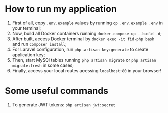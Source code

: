 # How to run my application

1. First of all, copy `.env.example` values by running `cp .env.example .env` in your terminal;
2. Now, build all Docker containers running `docker-compose up --build -d`;
3. After built, access Docker terminal by `docker exec -it fid-php bash` and run `composer install`;
4. For Laravel configuration, run `php artisan key:generate` to create application key;
5. Then, start MySQl tables running `php artisan migrate` or `php artisan migrate:fresh` in some cases;
6. Finally, access your local routes acessing `localhost:80` in your browser!

# Some useful commands

1. To generate JWT tokens: `php artisan jwt:secret`